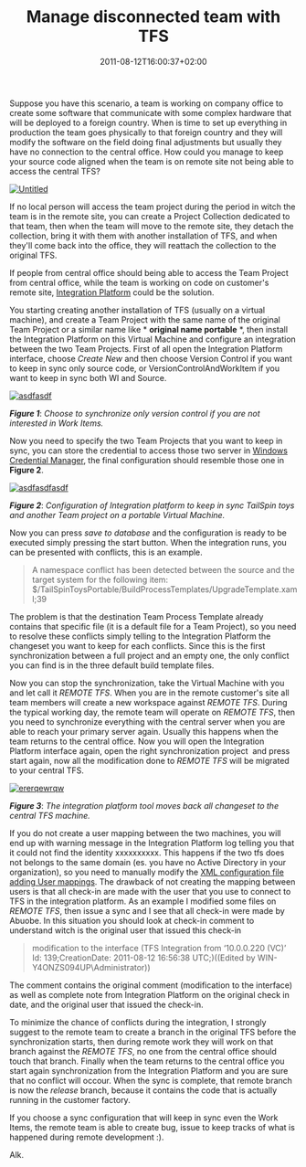 ﻿---
title: "Manage disconnected team with TFS"
description: ""
date: 2011-08-12T16:00:37+02:00
draft: false
tags: [ALM,Team Foundation Server]
categories: [Team Foundation Server]
---
Suppose you have this scenario, a team is working on company office to create some software that communicate with some complex hardware that will be deployed to a foreign country. When is time to set up everything in production the team goes physically to that foreign country and they will modify the software on the field doing final adjustments but usually they have no connection to the central office. How could you manage to keep your source code aligned when the team is on remote site not being able to access the central TFS?

[![Untitled](https://www.codewrecks.com/blog/wp-content/uploads/2011/08/Untitled_thumb2.jpg "Untitled")](https://www.codewrecks.com/blog/wp-content/uploads/2011/08/Untitled3.jpg)

If no local person will access the team project during the period in witch the team is in the remote site, you can create a Project Collection dedicated to that team, then when the team will move to the remote site, they detach the collection, bring it with them with another installation of TFS, and when they'll come back into the office, they will reattach the collection to the original TFS.

If people from central office should being able to access the Team Project from central office, while the team is working on code on customer's remote site, [Integration Platform](http://tfsintegration.codeplex.com/) could be the solution.

You starting creating another installation of TFS (usually on a virtual machine), and create a Team Project with the same name of the original Team Project or a similar name like * **original name portable** *, then install the Integration Platform on this Virtual Machine and configure an integration between the two Team Projects. First of all open the Integration Platform interface, choose *Create New* and then choose Version Control if you want to keep in sync only source code, or VersionControlAndWorkItem if you want to keep in sync both WI and Source.

[![asdfasdf](https://www.codewrecks.com/blog/wp-content/uploads/2011/08/asdfasdf_thumb.jpg "asdfasdf")](https://www.codewrecks.com/blog/wp-content/uploads/2011/08/asdfasdf.jpg)

 ***Figure 1***: *Choose to synchronize only version control if you are not interested in Work Items.*

Now you need to specify the two Team Projects that you want to keep in sync, you can store the credential to access those two server in [Windows Credential Manager](http://www.codewrecks.com/blog/index.php/2011/03/09/use-credential-manager-to-use-tfs-shell-extension-in-a-workgroup-or-outside-a-domain/), the final configuration should resemble those one in  **Figure 2**.

[![asdfasdfasdf](https://www.codewrecks.com/blog/wp-content/uploads/2011/08/asdfasdfasdf_thumb.jpg "asdfasdfasdf")](https://www.codewrecks.com/blog/wp-content/uploads/2011/08/asdfasdfasdf.jpg)

 ***Figure 2***: *Configuration of Integration platform to keep in sync TailSpin toys and another Team project on a portable Virtual Machine.*

Now you can press *save to database* and the configuration is ready to be executed simply pressing the start button. When the integration runs, you can be presented with conflicts, this is an example.

> A namespace conflict has been detected between the source and the target system for the following item: $/TailSpinToysPortable/BuildProcessTemplates/UpgradeTemplate.xaml;39

The problem is that the destination Team Process Template already contains that specific file (it is a default file for a Team Project), so you need to resolve these conflicts simply telling to the Integration Platform the changeset you want to keep for each conflicts. Since this is the first synchronization between a full project and an empty one, the only conflict you can find is in the three default build template files.

Now you can stop the synchronization, take the Virtual Machine with you and let call it *REMOTE TFS*. When you are in the remote customer's site all team members will create a new workspace against *REMOTE TFS*. During the typical working day, the remote team will operate on *REMOTE TFS*, then you need to synchronize everything with the central server when you are able to reach your primary server again. Usually this happens when the team returns to the central office. Now you will open the Integration Platform interface again, open the right synchronization project  and press start again, now all the modification done to *REMOTE TFS* will be migrated to your central TFS.

[![ererqewrqw](https://www.codewrecks.com/blog/wp-content/uploads/2011/08/ererqewrqw_thumb.jpg "ererqewrqw")](https://www.codewrecks.com/blog/wp-content/uploads/2011/08/ererqewrqw.jpg)

 ***Figure 3***: *The integration platform tool moves back all changeset to the central TFS machine.*

If you do not create a user mapping between the two machines, you will end up with warning message in the Integration Platform log telling you that it could not find the identity xxxxxxxxxx. This happens if the two tfs does not belongs to the same domain (es. you have no Active Directory in your organization), so you need to manually modify the [XML configuration file adding User mappings](http://www.codewrecks.com/blog/index.php/2010/09/30/keep-codeplex-projects-and-local-tfs-projects-syncronized/). The drawback of not creating the mapping between users is that all check-in are made with the user that you use to connect to TFS in the integration platform. As an example I modified some files on *REMOTE TFS*, then issue a sync and I see that all check-in were made by Abuobe. In this situation you should look at check-in comment to understand witch is the original user that issued this check-in

> modification to the interface (TFS Integration from ‘10.0.0.220 (VC)’ Id: 139;CreationDate: 2011-08-12 16:56:38 UTC;)((Edited by WIN-Y4ONZS094UP\Administrator))

The comment contains the original comment (modification to the interface) as well as complete note from Integration Platform on the original check in date, and the original user that issued the check-in.

To minimize the chance of conflicts during the integration, I strongly suggest to the remote team to create a branch in the original TFS before the synchronization starts, then during remote work they will work on that branch against the *REMOTE TFS*, no one from the central office should touch that branch. Finally when the team returns to the central office you start again synchronization from the Integration Platform and you are sure that no conflict will occour. When the sync is complete, that remote branch is now the *release* branch, because it contains the code that is actually running in the customer factory.

If you choose a sync configuration that will keep in sync even the Work Items, the remote team is able to create bug, issue to keep tracks of what is happened during remote development :).

Alk.
